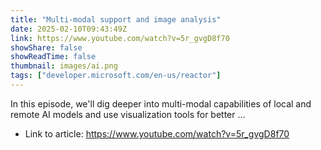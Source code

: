 ```yaml
---
title: "Multi-modal support and image analysis"
date: 2025-02-10T09:43:49Z
link: https://www.youtube.com/watch?v=5r_gvgD8f70
showShare: false
showReadTime: false
thumbnail: images/ai.png
tags: ["developer.microsoft.com/en-us/reactor"]
---
```

In this episode, we'll dig deeper into multi-modal capabilities of local and remote AI models and use visualization tools for better ...

- Link to article: https://www.youtube.com/watch?v=5r_gvgD8f70